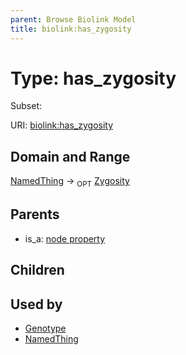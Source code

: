 ```yaml
---
parent: Browse Biolink Model
title: biolink:has_zygosity
---
```


# Type: has_zygosity

Subset:



URI: [biolink:has_zygosity](https://w3id.org/biolink/vocab/has_zygosity)

## Domain and Range

[NamedThing](NamedThing.md) ->  <sub>OPT</sub> [Zygosity](Zygosity.md)

## Parents

 *  is_a: [node property](node_property.md)

## Children


## Used by

 * [Genotype](Genotype.md)
 * [NamedThing](NamedThing.md)
